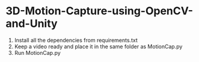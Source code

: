 # 3D-Motion-Capture-using-OpenCV-and-Unity

1. Install all the dependencies from requirements.txt
2. Keep a video ready and place it in the same folder as MotionCap.py
3. Run MotionCap.py
